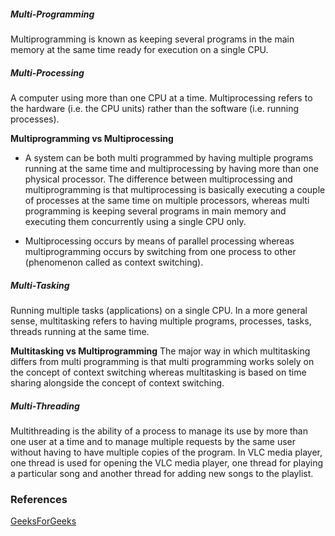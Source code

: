 
##### Multi-Programming
Multiprogramming is known as keeping several programs in the main memory at the same time ready for execution on a single CPU.

##### Multi-Processing
A computer using more than one CPU at a time. Multiprocessing refers to the hardware (i.e. the CPU units) rather than the software (i.e. running processes).

**Multiprogramming vs Multiprocessing**
-   A system can be both multi programmed by having multiple programs running at the same time and multiprocessing by having more than one physical processor. The difference between multiprocessing and multiprogramming is that multiprocessing is basically executing a couple of processes at the same time on multiple processors, whereas multi programming is keeping several programs in main memory and executing them concurrently using a single CPU only.

-   Multiprocessing occurs by means of parallel processing whereas multiprogramming occurs by switching from one process to other (phenomenon called as context switching).

##### Multi-Tasking
Running multiple tasks (applications) on a single CPU. In a more general sense, multitasking refers to having multiple programs, processes, tasks, threads running at the same time.

**Multitasking vs Multiprogramming**
The major way in which multitasking differs from multi programming is that multi programming works solely on the concept of context switching whereas multitasking is based on time sharing alongside the concept of context switching.

##### Multi-Threading
Multithreading is the ability of a process to manage its use by more than one user at a time and to manage multiple requests by the same user without having to have multiple copies of the program. In VLC media player, one thread is used for opening the VLC media player, one thread for playing a particular song and another thread for adding new songs to the playlist.





### References
[GeeksForGeeks](https://www.geeksforgeeks.org/difference-between-multitasking-multithreading-and-multiprocessing/)
